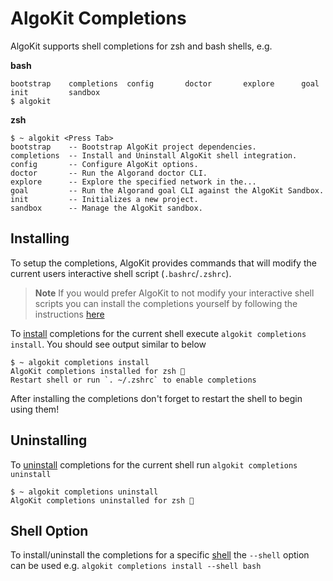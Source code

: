 # AlgoKit Completions

AlgoKit supports shell completions for zsh and bash shells, e.g.

**bash**
```
bootstrap    completions  config       doctor       explore      goal         init         sandbox
$ algokit
```

**zsh**
```
$ ~ algokit <Press Tab>
bootstrap    -- Bootstrap AlgoKit project dependencies.
completions  -- Install and Uninstall AlgoKit shell integration.
config       -- Configure AlgoKit options.
doctor       -- Run the Algorand doctor CLI.
explore      -- Explore the specified network in the...
goal         -- Run the Algorand goal CLI against the AlgoKit Sandbox.
init         -- Initializes a new project.
sandbox      -- Manage the AlgoKit sandbox.
```

## Installing

To setup the completions, AlgoKit provides commands that will modify the current users interactive shell script (`.bashrc`/`.zshrc`).

> __Note__
> If you would prefer AlgoKit to not modify your interactive shell scripts you can install the completions yourself by following the instructions [here](https://click.palletsprojects.com/en/8.1.x/shell-completion/)

To [install](../cli/index.md#install) completions for the current shell execute `algokit completions install`. You should see output similar to below
```
$ ~ algokit completions install
AlgoKit completions installed for zsh 🎉
Restart shell or run `. ~/.zshrc` to enable completions
```
After installing the completions don't forget to restart the shell to begin using them!

## Uninstalling

To [uninstall](../cli/index.md#uninstall) completions for the current shell run `algokit completions uninstall`
```
$ ~ algokit completions uninstall
AlgoKit completions uninstalled for zsh 🎉
```

## Shell Option

To install/uninstall the completions for a specific [shell](../cli/index.md#shell) the `--shell` option can be used e.g. `algokit completions install --shell bash`
